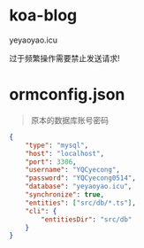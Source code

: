# koa-blog
yeyaoyao.icu


过于频繁操作需要禁止发送请求!


# ormconfig.json

> 原本的数据库账号密码
```json
{
    "type": "mysql",
    "host": "localhost",
    "port": 3306,
    "username": "YQCyecong",
    "password": "YQCyecong0514",
    "database": "yeyaoyao.icu",
    "synchronize": true,
    "entities": ["src/db/*.ts"],
    "cli": {
        "entitiesDir": "src/db"
    }
}
```
